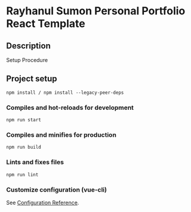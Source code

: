 # Rayhanul Sumon Personal Portfolio React Template

## Description

Setup Procedure 

## Project setup

```
npm install / npm install --legacy-peer-deps 
``` 

### Compiles and hot-reloads for development

``` 
npm run start     
```   

### Compiles and minifies for production

```      
npm run build      
```
 
### Lints and fixes files    

```
npm run lint
```

### Customize configuration (vue-cli)

See [Configuration Reference](https://cli.vuejs.org/config/).
